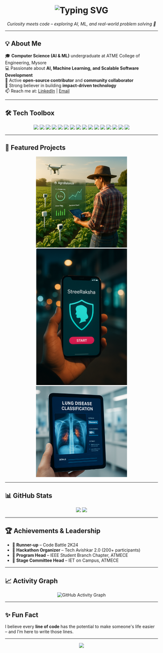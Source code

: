 <!-- Animated Header -->
<h1 align="center">
  <img src="https://readme-typing-svg.herokuapp.com?font=Fira+Code&pause=1000&color=ff6ec4&center=true&vCenter=true&width=435&lines=Hi+I'm+Amruta+Salagare!+👋;AI+%26+ML+Engineer+in+the+Making;Open-Source+Contributor;Always+Learning+%26+Building" alt="Typing SVG" />
</h1>

<p align="center">
  <em>Curiosity meets code – exploring AI, ML, and real-world problem solving 🚀</em>
</p>

---

## 💡 About Me  

🎓 **Computer Science (AI & ML)** undergraduate at ATME College of Engineering, Mysore  
💻 Passionate about **AI, Machine Learning, and Scalable Software Development**  
🤝 Active **open-source contributor** and **community collaborator**  
🎯 Strong believer in building **impact-driven technology**  
📫 Reach me at: [LinkedIn](https://www.linkedin.com/in/amruta-salagare-3a171325b/) | [Email](mailto:amrutasalagare2609@gmail.com)  

--- 

## 🛠 Tech Toolbox  

<p align="center">
  <a href="#"><img src="https://img.shields.io/badge/Python-3776AB?style=for-the-badge&logo=python&logoColor=white&logoSize=50" height="45" /></a>
  <a href="#"><img src="https://img.shields.io/badge/Java-007396?style=for-the-badge&logo=java&logoColor=white&logoSize=50" height="45" /></a>
  <a href="#"><img src="https://img.shields.io/badge/C-A8B9CC?style=for-the-badge&logo=c&logoColor=black&logoSize=50" height="45" /></a>
  <a href="#"><img src="https://img.shields.io/badge/JavaScript-F7DF1E?style=for-the-badge&logo=javascript&logoColor=black&logoSize=40" height="45" /></a>
  <a href="#"><img src="https://img.shields.io/badge/HTML5-E34F26?style=for-the-badge&logo=html5&logoColor=white&logoSize=50" height="45" /></a>
  <a href="#"><img src="https://img.shields.io/badge/CSS3-1572B6?style=for-the-badge&logo=css3&logoColor=white&logoSize=50" height="45" /></a>
  <a href="#"><img src="https://img.shields.io/badge/React-61DAFB?style=for-the-badge&logo=react&logoColor=black&logoSize=50" height="45" /></a>
  <a href="#"><img src="https://img.shields.io/badge/Node.js-339933?style=for-the-badge&logo=node.js&logoColor=white&logoSize=50" height="45" /></a>
  <a href="#"><img src="https://img.shields.io/badge/Express.js-000000?style=for-the-badge&logo=express&logoColor=white&logoSize=50" height="45" /></a>
  <a href="#"><img src="https://img.shields.io/badge/Django-092E20?style=for-the-badge&logo=django&logoColor=white&logoSize=50" height="45" /></a>
  <a href="#"><img src="https://img.shields.io/badge/Flask-000000?style=for-the-badge&logo=flask&logoColor=white&logoSize=50" height="45" /></a>
  <a href="#"><img src="https://img.shields.io/badge/MySQL-4479A1?style=for-the-badge&logo=mysql&logoColor=white&logoSize=50" height="45" /></a>
  <a href="#"><img src="https://img.shields.io/badge/MongoDB-47A248?style=for-the-badge&logo=mongodb&logoColor=white&logoSize=50" height="45" /></a>
  <a href="#"><img src="https://img.shields.io/badge/TensorFlow-FF6F00?style=for-the-badge&logo=tensorflow&logoColor=white&logoSize=50" height="45" /></a>
  <a href="#"><img src="https://img.shields.io/badge/OpenCV-5C3EE8?style=for-the-badge&logo=opencv&logoColor=white&logoSize=50" height="45" /></a>
  <a href="#"><img src="https://img.shields.io/badge/Streamlit-FF4B4B?style=for-the-badge&logo=streamlit&logoColor=white&logoSize=50" height="45" /></a>
</p>

---

## 🌟 Featured Projects  

<p align="center">
  <a href="https://github.com/AmrutaSalagare/agrobalance" target="_blank">
    <img src="assets/Agrobalance.png" alt="AgroBalance – Smart Farming" width="300">
  </a>
  <a href="https://github.com/AmrutaSalagare/streeraksha" target="_blank">
    <img src="assets/streeraksha.png" alt="StreeRaksha – Women's Safety App" width="300">
  </a>
  <a href="https://github.com/AmrutaSalagare/lung-disease-classifier" target="_blank">
    <img src="assets/lung.png" alt="Lung Disease Classifier – AI Project" width="300">
  </a>
</p>



---

## 📊 GitHub Stats  

<p align="center">
  <img src="https://github-readme-stats.vercel.app/api?username=AmrutaSalagare&show_icons=true&theme=radical" height="150" />
  <img src="https://github-readme-streak-stats.herokuapp.com/?user=AmrutaSalagare&theme=radical" height="150" />
</p>

---

## 🏆 Achievements & Leadership  

- 🏅 **Runner-up** – Code Battle 2K24  
- 🎤 **Hackathon Organizer** – Tech Avishkar 2.0 (200+ participants)  
- 📌 **Program Head** – IEEE Student Branch Chapter, ATMECE  
- 🎯 **Stage Committee Head** – IET on Campus, ATMECE  

---

## 📈 Activity Graph  

<p align="center">
  <img src="https://github-readme-activity-graph.vercel.app/graph?username=AmrutaSalagare&bg_color=1a1b27&color=ff6ec4&line=7873f5&point=ffffff&area=true&hide_border=true" alt="GitHub Activity Graph" />
</p>

---

## ✨ Fun Fact  

I believe every **line of code** has the potential to make someone's life easier – and I’m here to write those lines.  

---

<p align="center">
  <img src="https://capsule-render.vercel.app/api?type=waving&color=0:7873f5,100:ff6ec4&height=120&section=footer"/>
</p>
